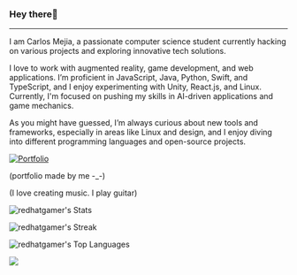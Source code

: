 



### Hey there👋

___

I am Carlos Mejia, a passionate computer science student currently hacking on various projects and exploring innovative tech solutions.

I love to work with augmented reality, game development, and web applications. I’m proficient in JavaScript, Java, Python, Swift, and TypeScript, and I enjoy experimenting with Unity, React.js, and Linux. Currently, I'm focused on pushing my skills in AI-driven applications and game mechanics.

As you might have guessed, I’m always curious about new tools and frameworks, especially in areas like Linux and design, and I enjoy diving into different programming languages and open-source projects.

[![Portfolio](https://img.shields.io/badge/Portfolio-Visit%20Now-brightblue)](https://redhatgamer.github.io/my-portfolio/)


(portfolio made by me -_-)


(I love creating music. I play guitar)

![redhatgamer's Stats](https://github-readme-stats.vercel.app/api?username=redhatgamer&theme=tokyonight&show_icons=true&hide_border=true&count_private=true)

![redhatgamer's Streak](https://github-readme-streak-stats.herokuapp.com/?user=redhatgamer&theme=tokyonight&hide_border=true)

![redhatgamer's Top Languages](https://github-readme-stats.vercel.app/api/top-langs/?username=redhatgamer&theme=tokyonight&show_icons=true&hide_border=true&layout=compact)

![](https://komarev.com/ghpvc/?username=redhatgamer)

